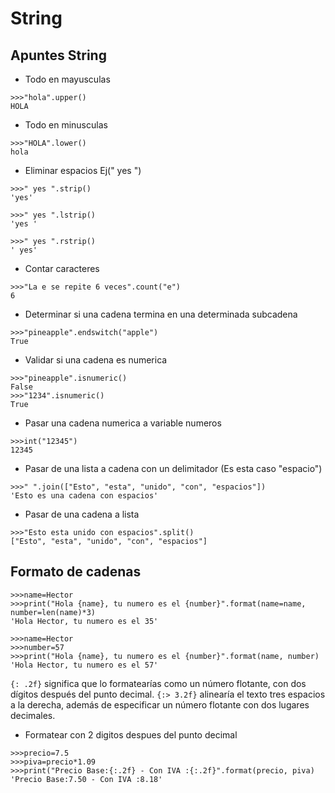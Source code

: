 # String

## Apuntes String

- Todo en mayusculas
```
>>>"hola".upper()
HOLA
```
- Todo en minusculas
```
>>>"HOLA".lower()
hola
```
- Eliminar espacios Ej(" yes ")

```
>>>" yes ".strip()
'yes'

>>>" yes ".lstrip()
'yes '

>>>" yes ".rstrip()
' yes'
```

- Contar caracteres
```
>>>"La e se repite 6 veces".count("e")
6
```
- Determinar si una cadena termina en una determinada subcadena
```
>>>"pineapple".endswitch("apple")
True
```
- Validar si una cadena es numerica
```
>>>"pineapple".isnumeric()
False
>>>"1234".isnumeric()
True
```
- Pasar una cadena numerica a variable numeros
```
>>>int("12345")
12345
```
- Pasar de una lista a cadena con un delimitador (Es esta caso "espacio")
```
>>>" ".join(["Esto", "esta", "unido", "con", "espacios"])
'Esto es una cadena con espacios'
```
- Pasar de una cadena a lista
```
>>>"Esto esta unido con espacios".split()
["Esto", "esta", "unido", "con", "espacios"]
```

## Formato de cadenas

```
>>>name=Hector
>>>print("Hola {name}, tu numero es el {number}".format(name=name, number=len(name)*3)
'Hola Hector, tu numero es el 35'

>>>name=Hector
>>>number=57
>>>print("Hola {name}, tu numero es el {number}".format(name, number)
'Hola Hector, tu numero es el 57'
```

`{: .2f}` significa que lo formatearías como un número flotante, con dos dígitos después del punto decimal.
`{:> 3.2f}`  alinearía el texto tres espacios a la derecha, además de especificar un número flotante con dos lugares decimales.

- Formatear con 2 digitos despues del punto decimal
```
>>>precio=7.5
>>>piva=precio*1.09
>>>print("Precio Base:{:.2f} - Con IVA :{:.2f}".format(precio, piva)
'Precio Base:7.50 - Con IVA :8.18'
```
